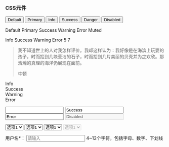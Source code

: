 ### CSS元件

<p>
<button class="u-btn">Default</button>
<button class="u-btn u-btn-primary">Primary</button>
<button class="u-btn u-btn-info">Info</button>
<button class="u-btn u-btn-success">Success</button>
<button class="u-btn u-btn-error">Danger</button>
<button class="u-btn z-dis">Disabled</button>
</p>
<p>
<span class="u-text">Default</span>
<span class="u-text u-text-primary">Primary</span>
<span class="u-text u-text-success">Success</span>
<span class="u-text u-text-warning">Warning</span>
<span class="u-text u-text-error">Error</span>
<span class="u-text u-text-muted">Muted</span>
</p>
<p>
<span class="u-badge u-badge-info">Info</span>
<span class="u-badge u-badge-success">Success</span>
<span class="u-badge u-badge-warning">Warning</span>
<span class="u-badge u-badge-error">Error</span>
<span class="u-badge u-badge-info u-badge-number">5</span>
<span class="u-badge u-badge-warning u-badge-number">7</span>
</p>
<blockquote>
    <p>我不知道世上的人对我怎样评价。我却这样认为：我好像是在海滨上玩耍的孩子，时而拾到几块莹洁的石子，时而拾到几片美丽的贝壳并为之欢欣。那浩瀚的真理的海洋仍展现在面前。</p>
    <footer>牛顿</footer>
</blockquote>
<p>
<div class="u-message u-message-info"><i class="message_icon u-icon u-icon-info-circle"></i> Info</div>
<div class="u-message u-message-success"><i class="message_icon u-icon u-icon-success-circle"></i> Success</div>
<div class="u-message u-message-warning"><i class="message_icon u-icon u-icon-warning-circle"></i> Warning</div>
<div class="u-message u-message-error"><i class="message_icon u-icon u-icon-error-circle"></i> Error</div>
</p>
<p>
    <input class="u-input">
    <input class="u-input u-input-success" value="Success" placeholder="请输入">
    <input class="u-input u-input-error" value="Error" placeholder="请输入">
    <input class="u-input" value="Disabled" disabled placeholder="请输入">
</p>
<p>
    <select class="u-select">
        <option>选项1</option>
        <option>选项2</option>
        <option>选项3</option>
    </select>
    <select class="u-select u-select-success">
        <option>选项1</option>
        <option>选项2</option>
        <option>选项3</option>
    </select>
    <select class="u-select u-select-error">
        <option>选项1</option>
        <option>选项2</option>
        <option>选项3</option>
    </select>
    <select class="u-select" disabled>
        <option>选项1</option>
        <option>选项2</option>
        <option>选项3</option>
    </select>
</p>
<p>
<div class="u-formitem">
    <label class="formitem_tt">用户名<span class="formitem_rqr">&#42;</span>：</label>
    <span class="formitem_ct">
        <input class="u-input" placeholder="请输入">
        <span class="u-tip">4~12个字符，包括字母、数字、下划线</span>
    </span>
</div>
</p>